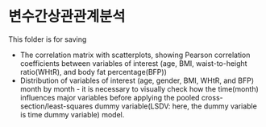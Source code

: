 # 변수간상관관계분석
This folder is for saving
* The correlation matrix with scatterplots, showing Pearson correlation coefficients between variables of interest (age, BMI, waist-to-height ratio(WHtR), and body fat percentage(BFP))
* Distribution of variables of interest (age, gender, BMI, WHtR, and BFP) month by month - it is necessary to visually check how the time(month) influences major variables before applying the pooled cross-section/least-squares dummy variable(LSDV: here, the dummy variable is time dummy variable) model.
